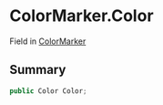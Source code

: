 # ColorMarker.Color

Field in [ColorMarker](/docs/api/csharp/yarn.unity.markuppalette.colormarker.md)

## Summary



```csharp
public Color Color;
```

